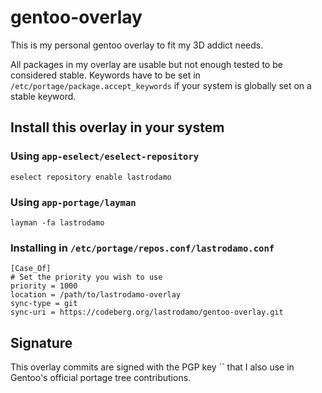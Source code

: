# gentoo-overlay

This is my personal gentoo overlay to fit my 3D addict needs.

All packages in my overlay are usable but not enough tested to be considered stable. Keywords have to be set in `/etc/portage/package.accept_keywords` if your system is globally set on a stable keyword.

## Install this overlay in your system

### Using `app-eselect/eselect-repository`

```
eselect repository enable lastrodamo
```

### Using `app-portage/layman`

```
layman -fa lastrodamo
```

### Installing in `/etc/portage/repos.conf/lastrodamo.conf`

```
[Case_Of]
# Set the priority you wish to use
priority = 1000
location = /path/to/lastrodamo-overlay
sync-type = git
sync-uri = https://codeberg.org/lastrodamo/gentoo-overlay.git
```

## Signature

This overlay commits are signed with the PGP key `` that I also use in Gentoo's official portage tree contributions.